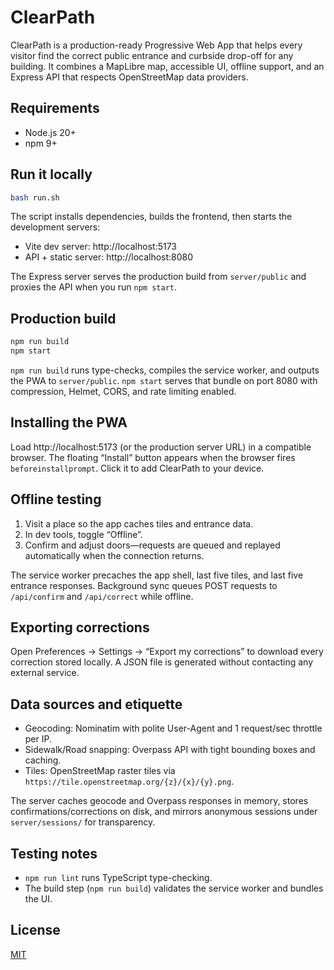 # ClearPath

ClearPath is a production-ready Progressive Web App that helps every visitor find the correct public entrance and curbside drop-off for any building. It combines a MapLibre map, accessible UI, offline support, and an Express API that respects OpenStreetMap data providers.

## Requirements

- Node.js 20+
- npm 9+

## Run it locally

```bash
bash run.sh
```

The script installs dependencies, builds the frontend, then starts the development servers:

- Vite dev server: http://localhost:5173
- API + static server: http://localhost:8080

The Express server serves the production build from `server/public` and proxies the API when you run `npm start`.

## Production build

```bash
npm run build
npm start
```

`npm run build` runs type-checks, compiles the service worker, and outputs the PWA to `server/public`. `npm start` serves that bundle on port 8080 with compression, Helmet, CORS, and rate limiting enabled.

## Installing the PWA

Load http://localhost:5173 (or the production server URL) in a compatible browser. The floating “Install” button appears when the browser fires `beforeinstallprompt`. Click it to add ClearPath to your device.

## Offline testing

1. Visit a place so the app caches tiles and entrance data.
2. In dev tools, toggle “Offline”.
3. Confirm and adjust doors—requests are queued and replayed automatically when the connection returns.

The service worker precaches the app shell, last five tiles, and last five entrance responses. Background sync queues POST requests to `/api/confirm` and `/api/correct` while offline.

## Exporting corrections

Open Preferences → Settings → “Export my corrections” to download every correction stored locally. A JSON file is generated without contacting any external service.

## Data sources and etiquette

- Geocoding: Nominatim with polite User-Agent and 1 request/sec throttle per IP.
- Sidewalk/Road snapping: Overpass API with tight bounding boxes and caching.
- Tiles: OpenStreetMap raster tiles via `https://tile.openstreetmap.org/{z}/{x}/{y}.png`.

The server caches geocode and Overpass responses in memory, stores confirmations/corrections on disk, and mirrors anonymous sessions under `server/sessions/` for transparency.

## Testing notes

- `npm run lint` runs TypeScript type-checking.
- The build step (`npm run build`) validates the service worker and bundles the UI.

## License

[MIT](LICENSE)
